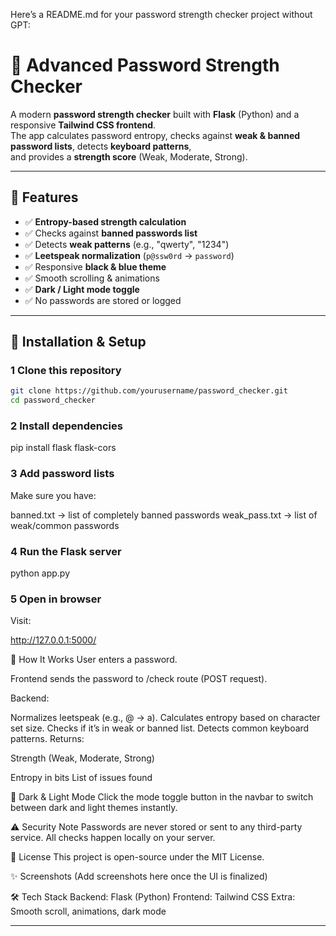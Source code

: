 Here’s a README.md for your password strength checker project without GPT:

# 🔐 Advanced Password Strength Checker

A modern **password strength checker** built with **Flask** (Python) and a responsive **Tailwind CSS frontend**.  
The app calculates password entropy, checks against **weak & banned password lists**, detects **keyboard patterns**,  
and provides a **strength score** (Weak, Moderate, Strong).

---

## 📌 Features
- ✅ **Entropy-based strength calculation**
- ✅ Checks against **banned passwords list**
- ✅ Detects **weak patterns** (e.g., "qwerty", "1234")
- ✅ **Leetspeak normalization** (`p@ssw0rd` → `password`)
- ✅ Responsive **black & blue theme**
- ✅ Smooth scrolling & animations
- ✅ **Dark / Light mode toggle**
- ✅ No passwords are stored or logged

---

## 🚀 Installation & Setup

### 1️ Clone this repository
```bash
git clone https://github.com/yourusername/password_checker.git
cd password_checker
```
### 2️ Install dependencies
pip install flask flask-cors

### 3️ Add password lists
Make sure you have:

banned.txt → list of completely banned passwords
weak_pass.txt → list of weak/common passwords

### 4 Run the Flask server
python app.py

### 5️ Open in browser
Visit:

http://127.0.0.1:5000/

📖 How It Works
User enters a password.

Frontend sends the password to /check route (POST request).

Backend:

Normalizes leetspeak (e.g., @ → a).
Calculates entropy based on character set size.
Checks if it’s in weak or banned list.
Detects common keyboard patterns.
Returns:

Strength (Weak, Moderate, Strong)

Entropy in bits
List of issues found

🎨 Dark & Light Mode
Click the mode toggle button in the navbar to switch between dark and light themes instantly.

⚠️ Security Note
Passwords are never stored or sent to any third-party service.
All checks happen locally on your server.

📜 License
This project is open-source under the MIT License.

✨ Screenshots
(Add screenshots here once the UI is finalized)

🛠 Tech Stack
Backend: Flask (Python)
Frontend: Tailwind CSS
Extra: Smooth scroll, animations, dark mode

---
